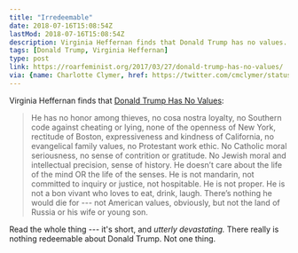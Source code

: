 ```yaml
---
title: "Irredeemable"
date: 2018-07-16T15:08:54Z
lastMod: 2018-07-16T15:08:54Z
description: Virginia Heffernan finds that Donald Trump has no values.
tags: [Donald Trump, Virginia Heffernan]
type: post
link: https://roarfeminist.org/2017/03/27/donald-trump-has-no-values/
via: {name: Charlotte Clymer, href: https://twitter.com/cmclymer/status/1017993649353879553/ }
---
```


Virginia Heffernan finds that [Donald Trump Has No Values]:

> He has no honor among thieves, no cosa nostra loyalty, no Southern code
> against cheating or lying, none of the openness of New York, rectitude of
> Boston, expressiveness and kindness of California, no evangelical family
> values, no Protestant work ethic. No Catholic moral seriousness, no sense of
> contrition or gratitude. No Jewish moral and intellectual precision, sense of
> history. He doesn’t care about the life of the mind OR the life of the senses.
> He is not mandarin, not committed to inquiry or justice, not hospitable. He is
> not proper. He is not a bon vivant who loves to eat, drink, laugh. There’s
> nothing he would die for --- not American values, obviously, but not the land
> of Russia or his wife or young son.

Read the whole thing --- it's short, and *utterly devastating.* There really is
nothing redeemable about Donald Trump. Not one thing.

  [Donald Trump Has No Values]:
    https://roarfeminist.org/2017/03/27/donald-trump-has-no-values/
